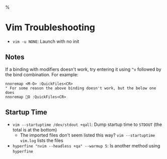 %

# Vim Troubleshooting

- `vim -u NONE`: Launch with no init

## Notes

If a binding with modifiers doesn't work, try entering it using `^v` followed by the bind combination. For example:

    nnoremap <M-O> :QuickFiles<CR>
    " For some reason the above binding doesn't work, but the below one does
    nnoremap O :QuickFiles<CR>

## Startup Time

- `vim --startuptime /dev/stdout +qall`: Dump startup time to `STDOUT` (the total is at the bottom)
    - The imported files don't seem listed this way? `vim --startuptime vim.log` lists the files
- `hyperfine "nvim --headless +qa" --warmup 5`: Is another method using `hyperfine`
